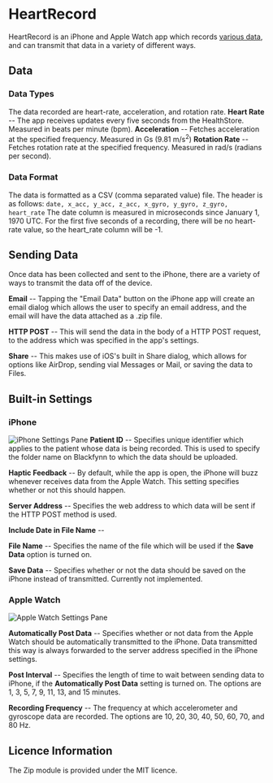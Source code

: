 # HeartRecord
HeartRecord is an iPhone and Apple Watch app which records [various data](##Data "various data"), and can transmit that data in a variety of different ways.

## Data
### Data Types
The data recorded are heart-rate, acceleration, and rotation rate.
**Heart Rate** -- The app receives updates every five seconds from the HealthStore. Measured in beats per minute (bpm).
**Acceleration** -- Fetches acceleration at the specified frequency. Measured in Gs (9.81 m/s<sup>2</sup>)
**Rotation Rate** -- Fetches rotation rate at the specified frequency. Measured in rad/s (radians per second).

### Data Format

The data is formatted as a CSV (comma separated value) file. The header is as follows: `date, x_acc, y_acc, z_acc, x_gyro, y_gyro, z_gyro, heart_rate`
The date column is measured in microseconds since January 1, 1970 UTC. For the first five seconds of a recording, there will be no heart-rate value, so the heart_rate column will be -1.

## Sending Data
Once data has been collected and sent to the iPhone, there are a variety of ways to transmit the data off of the device. 

**Email** -- Tapping the "Email Data" button on the iPhone app will create an email dialog which allows the user to specify an email address, and the email will have the data attached as a .zip file.

**HTTP POST** -- This will send the data in the body of a HTTP POST request, to the address which was specified in the app's settings. 

**Share** -- This makes use of iOS's built in Share dialog, which allows for options like AirDrop, sending vial Messages or Mail, or saving the data to Files.

## Built-in Settings
### iPhone
![iPhone Settings Pane](http://www.github.com/certi42/heart-record/Images/iphone-settings.jpeg "iPhone Settings Pane")
**Patient ID** -- Specifies unique identifier which applies to the patient whose data is being recorded. This is used to specify the folder name on Blackfynn to which the data should be uploaded.

**Haptic Feedback** -- By default, while the app is open, the iPhone will buzz whenever receives data from the Apple Watch. This setting specifies whether or not this should happen.

**Server Address** -- Specifies the web address to which data will be sent if the HTTP POST method is used.

**Include Date in File Name** --

**File Name** -- Specifies the name of the file which will be used if the **Save Data** option is turned on.

**Save Data** -- Specifies whether or not the data should be saved on the iPhone instead of transmitted. Currently not implemented. 

### Apple Watch
![Apple Watch Settings Pane](http://www.github.com/certi42/heart-record/Images/watch-settings.jpeg "Apple Watch Settings Pane")

**Automatically Post Data** -- Specifies whether or not data from the Apple Watch should be automatically transmitted to the iPhone. Data transmitted this way is always forwarded to the server address specified in the iPhone settings.

**Post Interval** -- Specifies the length of time to wait between sending data to iPhone, if the **Automatically Post Data** setting is turned on. The options are 1, 3, 5, 7, 9, 11, 13, and 15 minutes.

**Recording Frequency** -- The frequency at which accelerometer and gyroscope data are recorded. The options are 10, 20, 30, 40, 50, 60, 70, and 80 Hz. 

## Licence Information
The Zip module is provided under the MIT licence. 
